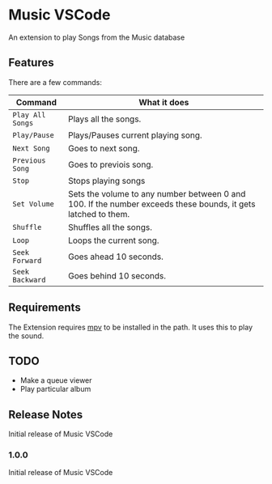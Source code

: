 # Music VSCode

An extension to play Songs from the Music database

## Features

There are a few commands:

| Command          | What it does                                                                                                  |
| ---------------- | ------------------------------------------------------------------------------------------------------------- |
| `Play All Songs` | Plays all the songs.                                                                                          |
| `Play/Pause`     | Plays/Pauses current playing song.                                                                            |
| `Next Song`      | Goes to next song.                                                                                            |
| `Previous Song`  | Goes to previois song.                                                                                        |
| `Stop`           | Stops playing songs                                                                                           |
| `Set Volume`     | Sets the volume to any number between 0 and 100. If the number exceeds these bounds, it gets latched to them. |
| `Shuffle`        | Shuffles all the songs.                                                                                       |
| `Loop`           | Loops the current song.                                                                                       |
| `Seek Forward`   | Goes ahead 10 seconds.                                                                                        |
| `Seek Backward`  | Goes behind 10 seconds.                                                                                       |

## Requirements

The Extension requires [mpv](https://mpv.io/) to be installed in the path. It uses this to play the sound.

## TODO

- Make a queue viewer
- Play particular album

## Release Notes

Initial release of Music VSCode

### 1.0.0

Initial release of Music VSCode
